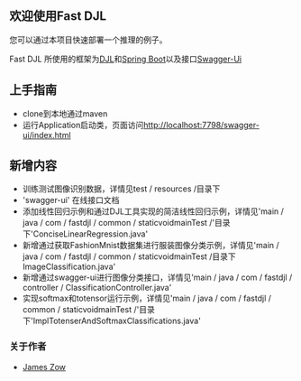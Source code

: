## 欢迎使用Fast DJL

您可以通过本项目快速部署一个推理的例子。

Fast DJL 所使用的框架为[DJL](http://djl.ai)和[Spring Boot](https://spring.io/projects/spring-boot)以及接口[Swagger-Ui](https://swagger.io/)

## 上手指南

- clone到本地通过maven
- 运行Application启动类，页面访问[http://localhost:7798/swagger-ui/index.html](http://localhost:7798/swagger-ui/index.html)

## 新增内容

- 训练测试图像识别数据，详情见test / resources /目录下
- 'swagger-ui' 在线接口文档
- 添加线性回归示例和通过DJL工具实现的简洁线性回归示例，详情见'main / java / com / fastdjl / common / staticvoidmainTest /'目录下'ConciseLinearRegression.java'
- 新增通过获取FashionMnist数据集进行服装图像分类示例，详情见'main / java / com / fastdjl / common / staticvoidmainTest /目录下ImageClassification.java'
- 新增通过swagger-ui进行图像分类接口，详情见'main / java / com / fastdjl / controller / ClassificationController.java'
- 实现softmax和totensor运行示例，详情见'main / java / com / fastdjl / common / staticvoidmainTest /'目录下'ImplTotenserAndSoftmaxClassifications.java'

### 关于作者

- [James Zow](https://github.com/Jzow)
